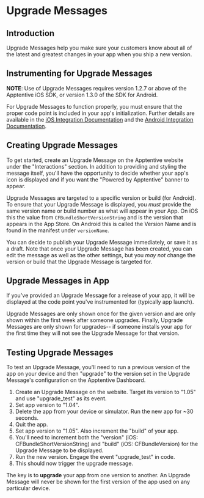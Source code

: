 # Upgrade Messages

## Introduction

Upgrade Messages help you make sure your customers know about all of the latest and greatest changes in your app when you ship a new version.

## Instrumenting for Upgrade Messages

**NOTE**: Use of Upgrade Messages requires version 1.2.7 or above of the Apptentive iOS SDK, or version 1.3.0 of the SDK for Android.

For Upgrade Messages to function properly, you must ensure that the proper code point is included in your app's initialization. Further details are available in the [iOS Integration Documentation](http://www.apptentive.com/docs/ios/integration/) and the [Android Integration Documentation](http://www.apptentive.com/docs/android/integration/).

## Creating Upgrade Messages

To get started, create an Upgrade Message on the Apptentive website under the "Interactions" section. In addition to providing and styling the message itself, you'll have the opportunity to decide whether your app's icon is displayed and if you want the "Powered by Apptentive" banner to appear.

Upgrade Messages are targeted to a specific version or build (for Android).  To ensure that your Upgrade Message is displayed, you *must* provide the same version name or build number as what will appear in your App. On iOS this the value from `CFBundleShortVersionString` and is the version that appears in the App Store. On Android this is called the Version Name and is found in the manifest under `versionName`.

You can decide to publish your Upgrade Message immediately, or save it as a draft.  Note that once your Upgrade Message has been created, you can edit the message as well as the other settings, but you *may not* change the version or build that the Upgrade Message is targeted for.

## Upgrade Messages in App

If you've provided an Upgrade Message for a release of your app, it will be displayed at the code point you've instrumented for (typically app launch).

Upgrade Messages are only shown once for the given version and are only shown within the first week after someone upgrades. Finally, Upgrade Messages are only shown for upgrades-- if someone installs your app for the first time they will not see the Upgrade Message for that version.

## Testing Upgrade Messages

To test an Upgrade Message, you'll need to run a previous version of the app on your device and then "upgrade" to the version set in the Upgrade Message's configuration on the Apptentive Dashboard.

1. Create an Upgrade Message on the website. Target its version to "1.05" and use "upgrade_test" as its event.
2. Set app version to "1.04".
3. Delete the app from your device or simulator. Run the new app for ~30 seconds.
4. Quit the app.
5. Set app version to "1.05". Also increment the "build" of your app.
6. You'll need to increment both the "version" (iOS: CFBundleShortVersionString) and "build" (iOS: CFBundleVersion) for the Upgrade Message to be displayed.
7. Run the new version. Engage the event "upgrade_test" in code.
8. This should now trigger the upgrade message.

The key is to **upgrade** your app from one version to another. An Upgrade Message will never be shown for the first version of the app used on any particular device.